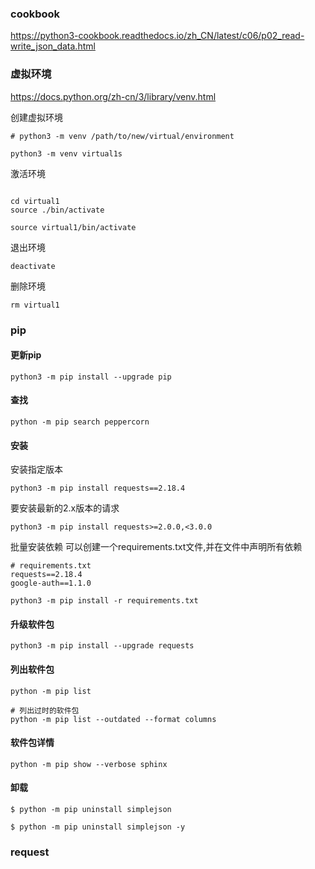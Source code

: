 ### cookbook
https://python3-cookbook.readthedocs.io/zh_CN/latest/c06/p02_read-write_json_data.html

### 虚拟环境
https://docs.python.org/zh-cn/3/library/venv.html

创建虚拟环境
```shell
# python3 -m venv /path/to/new/virtual/environment

python3 -m venv virtual1s
```

激活环境
```shell

cd virtual1
source ./bin/activate

source virtual1/bin/activate
```

退出环境
```shell
deactivate
```

删除环境
```shell
rm virtual1
```

### pip

#### 更新pip
```shell
python3 -m pip install --upgrade pip
```

#### 查找
```shell
python -m pip search peppercorn
```

#### 安装
安装指定版本
```shell
python3 -m pip install requests==2.18.4
```

要安装最新的2.x版本的请求
```shell
python3 -m pip install requests>=2.0.0,<3.0.0
```

批量安装依赖
可以创建一个requirements.txt文件,并在文件中声明所有依赖
```
# requirements.txt
requests==2.18.4
google-auth==1.1.0
```

```shell
python3 -m pip install -r requirements.txt
```

#### 升级软件包
```shell
python3 -m pip install --upgrade requests
```

#### 列出软件包
```shell
python -m pip list

# 列出过时的软件包
python -m pip list --outdated --format columns
```

#### 软件包详情
```shell
python -m pip show --verbose sphinx
```

#### 卸载
```shell
$ python -m pip uninstall simplejson

$ python -m pip uninstall simplejson -y
```

### request

```python

```